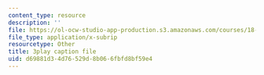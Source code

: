 ```yaml
---
content_type: resource
description: ''
file: https://ol-ocw-studio-app-production.s3.amazonaws.com/courses/18-03sc-differential-equations-fall-2011/d69881d34d76529d8b066fbfd8bf59e4_TRVS5Wo9LoM.vtt
file_type: application/x-subrip
resourcetype: Other
title: 3play caption file
uid: d69881d3-4d76-529d-8b06-6fbfd8bf59e4
---
```

